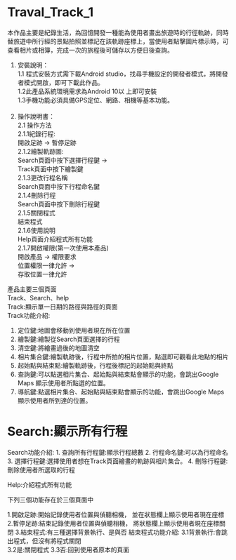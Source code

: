 # Traval_Track_1

本作品主要是紀錄生活，為回憶開發一種能為使用者畫出旅遊時的行徑軌跡，同時替旅遊中所行經的景點拍照並標記在該軌跡座標上，當使用者點擊圖片標示時，可查看相片或相簿，完成一次的旅程後可儲存以方便日後查詢。

1.	安裝說明：</br>
1.1 程式安裝方式需下載Android studio，找尋手機設定的開發者模式，將開發者模式開啟，即可下載此作品。</br>
1.2此產品系統環境需求為Android 10以   上即可安裝</br>
1.3手機功能必須具備GPS定位、網路、相機等基本功能。 </br>
 
2.	操作說明書：</br>
2.1	操作方法</br>
2.1.1紀錄行程:</br>
開啟足跡 -> 暫停足跡</br>
2.1.2繪製軌跡圖:</br>
Search頁面中按下選擇行程鍵 -></br>
Track頁面中按下繪製鍵</br>
2.1.3更改行程名稱</br>
Search頁面中按下行程命名鍵</br>
2.1.4刪除行程</br>
Search頁面中按下刪除行程鍵</br>
2.1.5關閉程式</br>
結束程式</br>
2.1.6使用說明</br>
Help頁面介紹程式所有功能</br>
2.1.7開啟權限(第一次使用本產品)</br>
開啟產品 -> 權限要求</br>
位置權限一律允許 -></br>
存取位置一律允許</br>


產品主要三個頁面 </br>
Track、Search、help</br>
Track:顯示單一日期的路徑與路徑的頁面</br>
Track功能介紹:
1.	定位鍵:地圖會移動到使用者現在所在位置
2.	繪製鍵:繪製從Search頁面選擇的行程
3.	清空鍵:將繪畫過後的地圖清空
4.	相片集合鍵:繪製軌跡後，行程中所拍的相片位置，點選即可觀看此地點的相片
5.	起始點與結束點:繪製軌跡後，行程後標記的起始點與終點
6.	查詢鍵:可以點選相片集合、起始點與結束點會顯示的功能，會跳出Google Maps 顯示使用者所點選的位置。
7.	導航鍵:點選相片集合、起始點與結束點會顯示的功能，會跳出Google Maps 顯示使用者所到達的位置。</br>
<h1>Search:顯示所有行程</h1>
Search功能介紹:
1.	查詢所有行程鍵:顯示行程總數
2.	行程命名鍵:可以為行程命名
3.	選擇行程鍵:選擇使用者想在Track頁面繪畫的軌跡與相片集合。
4.	刪除行程鍵:刪除使用者所選取的行程

Help:介紹程式所有功能

下列三個功能存在於三個頁面中

1.開啟足跡:開始記錄使用者位置與偵聽相機，
	並在狀態欄上顯示使用者現在座標
2.暫停足跡:結束記錄使用者位置與偵聽相機，
	將狀態欄上顯示使用者現在座標關閉
3.結束程式:有三種選擇背景執行、是與否
結束程式功能介紹:
 3.1背景執行:會跳出程式，但沒有將程式關閉     
 3.2是:關閉程式
 3.3否:回到使用者原本的頁面
 
